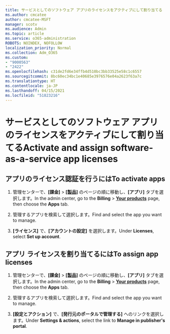 ```yaml
---
title: サービスとしてのソフトウェア アプリのライセンスをアクティブにして割り当てる
ms.author: cmcatee
author: cmcatee-MSFT
manager: scotv
ms.audience: Admin
ms.topic: article
ms.service: o365-administration
ROBOTS: NOINDEX, NOFOLLOW
localization_priority: Normal
ms.collection: Adm_O365
ms.custom:
- "9000563"
- "2422"
ms.openlocfilehash: c31de2fd6e34ffb4d510bc3bb33525e58c1c6557
ms.sourcegitcommit: 8bc60ec34bc1e40685e3976576e04a2623f63a7c
ms.translationtype: HT
ms.contentlocale: ja-JP
ms.lasthandoff: 04/15/2021
ms.locfileid: "51823216"
---
```

# <a name="activate-and-assign-software-as-a-service-app-licenses"></a><span data-ttu-id="00284-102">サービスとしてのソフトウェア アプリのライセンスをアクティブにして割り当てる</span><span class="sxs-lookup"><span data-stu-id="00284-102">Activate and assign software-as-a-service app licenses</span></span> 

## <a name="to-activate-apps"></a><span data-ttu-id="00284-103">アプリのライセンス認証を行うには</span><span class="sxs-lookup"><span data-stu-id="00284-103">To activate apps</span></span>

1. <span data-ttu-id="00284-104">管理センターで、**[課金]** > **[[製品]](https://go.microsoft.com/fwlink/p/?linkid=842054)** のページの順に移動し、**[アプリ]** タブを選択します。</span><span class="sxs-lookup"><span data-stu-id="00284-104">In the admin center, go to the **Billing** > **[Your products](https://go.microsoft.com/fwlink/p/?linkid=842054)** page, then choose the **Apps** tab.</span></span>

2. <span data-ttu-id="00284-105">管理するアプリを検索して選択します。</span><span class="sxs-lookup"><span data-stu-id="00284-105">Find and select the app you want to manage.</span></span>

3. <span data-ttu-id="00284-106">**[ライセンス]** で、**[アカウントの設定]** を選択します。</span><span class="sxs-lookup"><span data-stu-id="00284-106">Under **Licenses**, select **Set up account**.</span></span>  

## <a name="to-assign-app-licenses"></a><span data-ttu-id="00284-107">アプリ ライセンスを割り当てるには</span><span class="sxs-lookup"><span data-stu-id="00284-107">To assign app licenses</span></span>

1. <span data-ttu-id="00284-108">管理センターで、**[課金]** > **[[製品]](https://go.microsoft.com/fwlink/p/?linkid=842054)** のページの順に移動し、**[アプリ]** タブを選択します。</span><span class="sxs-lookup"><span data-stu-id="00284-108">In the admin center, go to the **Billing** > **[Your products](https://go.microsoft.com/fwlink/p/?linkid=842054)** page, then choose the **Apps** tab.</span></span>

2. <span data-ttu-id="00284-109">管理するアプリを検索して選択します。</span><span class="sxs-lookup"><span data-stu-id="00284-109">Find and select the app you want to manage.</span></span>  

3. <span data-ttu-id="00284-110">**[設定とアクション]** で、**[発行元のポータルで管理する]** へのリンクを選択します。</span><span class="sxs-lookup"><span data-stu-id="00284-110">Under **Settings & actions**, select the link to **Manage in publisher's portal**.</span></span>